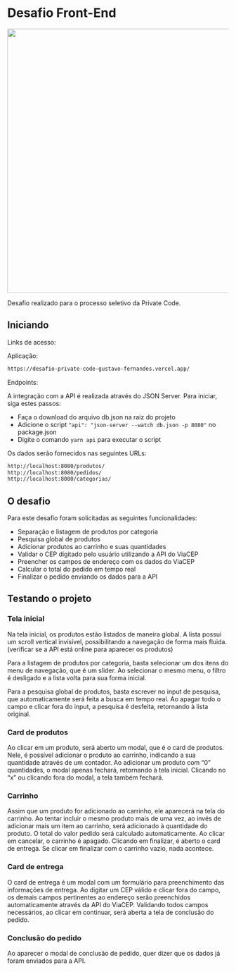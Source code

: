 # Desafio Front-End

<img src="https://privatecode.com.br/web/assets/img/logo.png" width="600px">

Desafio realizado para o processo seletivo da Private Code.

## Iniciando

Links de acesso:

Aplicação: 

```bash
https://desafio-private-code-gustavo-fernandes.vercel.app/
```

Endpoints:

A integração com a API é realizada através do JSON Server. Para iniciar, siga estes passos:

- Faça o download do arquivo db.json na raiz do projeto
- Adicione o script ```"api": "json-server --watch db.json -p 8080"``` no package.json
- Digite o comando ```yarn api``` para executar o script 

Os dados serão fornecidos nas seguintes URLs:

```bash
http://localhost:8080/produtos/
http://localhost:8080/pedidos/
http://localhost:8080/categorias/
```

## O desafio

Para este desafio foram solicitadas as seguintes funcionalidades:

- Separação e listagem de produtos por categoria
- Pesquisa global de produtos
- Adicionar produtos ao carrinho e suas quantidades
- Validar o CEP digitado pelo usuário utilizando a API do ViaCEP
- Preencher os campos de endereço com os dados do ViaCEP
- Calcular o total do pedido em tempo real
- Finalizar o pedido enviando os dados para a API

## Testando o projeto

### Tela inicial

Na tela inicial, os produtos estão listados de maneira global. A lista possui um scroll vertical invisível, possibilitando a navegação de forma mais fluida. (verificar se a API está online para aparecer os produtos)

Para a listagem de produtos por categoria, basta selecionar um dos itens do menu de navegação, que é um slider. Ao selecionar o mesmo menu, o filtro é desligado e a lista volta para sua forma inicial.

Para a pesquisa global de produtos, basta escrever no input de pesquisa, que automaticamente será feita a busca em tempo real. Ao apagar todo o campo e clicar fora do input, a pesquisa é desfeita, retornando à lista original.

### Card de produtos

Ao clicar em um produto, será aberto um modal, que é o card de produtos. Nele, é possível adicionar o produto ao carrinho, indicando a sua quantidade através de um contador. Ao adicionar um produto com “0” quantidades, o modal apenas fechará, retornando à tela inicial. Clicando no “x” ou clicando fora do modal, a tela também fechará.

### Carrinho

Assim que um produto for adicionado ao carrinho, ele aparecerá na tela do carrinho. Ao tentar incluir o mesmo produto mais de uma vez, ao invés de adicionar mais um item ao carrinho, será adicionado à quantidade do produto. O total do valor pedido será calculado automaticamente. Ao clicar em cancelar, o carrinho é apagado. Clicando em finalizar, é aberto o card de entrega. Se clicar em finalizar com o carrinho vazio, nada acontece.

### Card de entrega

O card de entrega é um modal com um formulário para preenchimento das informações de entrega. Ao digitar um CEP válido e clicar fora do campo, os demais campos pertinentes ao endereço serão preenchidos automaticamente através da API do ViaCEP. Validando todos campos necessários, ao clicar em continuar, será aberta a tela de conclusão do pedido.

### Conclusão do pedido

Ao aparecer o modal de conclusão de pedido, quer dizer que os dados já foram enviados para a API.

